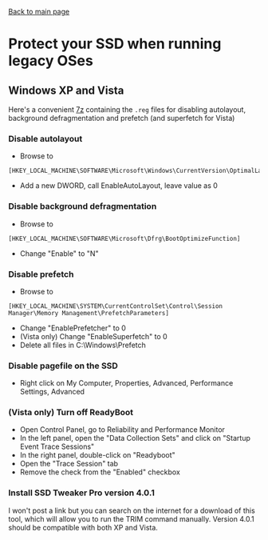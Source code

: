 [Back to main page](README.md)

# Protect your SSD when running legacy OSes
## Windows XP and Vista
Here's a convenient [7z](ssd-protection-legacy-os-files/ssd-registry-changes.7z) containing the `.reg` files for disabling autolayout, background defragmentation and prefetch (and superfetch for Vista)
### Disable autolayout
- Browse to
```
[HKEY_LOCAL_MACHINE\SOFTWARE\Microsoft\Windows\CurrentVersion\OptimalLayout]
```
- Add a new DWORD, call EnableAutoLayout, leave value as 0

### Disable background defragmentation
- Browse to
```
[HKEY_LOCAL_MACHINE\SOFTWARE\Microsoft\Dfrg\BootOptimizeFunction]
```
- Change "Enable" to "N"

### Disable prefetch
- Browse to
```
[HKEY_LOCAL_MACHINE\SYSTEM\CurrentControlSet\Control\Session Manager\Memory Management\PrefetchParameters]
```
- Change "EnablePrefetcher" to 0
- (Vista only) Change "EnableSuperfetch" to 0
- Delete all files in C:\Windows\Prefetch

### Disable pagefile on the SSD
- Right click on My Computer, Properties, Advanced, Performance Settings, Advanced

### (Vista only) Turn off ReadyBoot
- Open Control Panel, go to Reliability and Performance Monitor
- In the left panel, open the "Data Collection Sets" and click on "Startup Event Trace Sessions"
- In the right panel, double-click on "Readyboot"
- Open the "Trace Session" tab
- Remove the check from the "Enabled" checkbox

### Install SSD Tweaker Pro version 4.0.1
I won't post a link but you can search on the internet for a download of this tool, which will allow you to run the TRIM command manually. Version 4.0.1 should be compatible with both XP and Vista.
